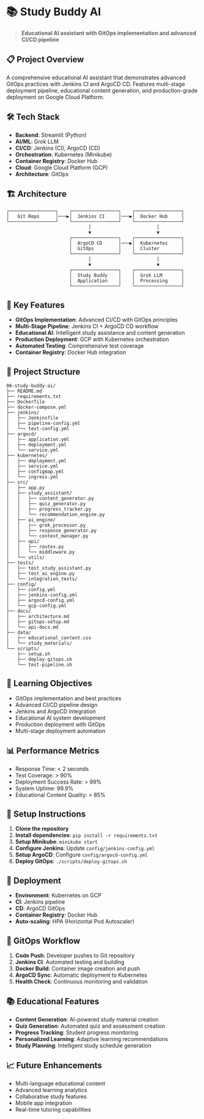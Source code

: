 # 📚 Study Buddy AI

> **Educational AI assistant with GitOps implementation and advanced CI/CD pipeline**

## 📋 Project Overview

A comprehensive educational AI assistant that demonstrates advanced GitOps practices with Jenkins CI and ArgoCD CD. Features multi-stage deployment pipeline, educational content generation, and production-grade deployment on Google Cloud Platform.

## 🛠️ Tech Stack

- **Backend**: Streamlit (Python)
- **AI/ML**: Grok LLM
- **CI/CD**: Jenkins (CI), ArgoCD (CD)
- **Orchestration**: Kubernetes (Minikube)
- **Container Registry**: Docker Hub
- **Cloud**: Google Cloud Platform (GCP)
- **Architecture**: GitOps

## 🏗️ Architecture

```
┌─────────────────┐    ┌─────────────────┐    ┌─────────────────┐
│   Git Repo      │───▶│  Jenkins CI     │───▶│  Docker Hub     │
└─────────────────┘    └─────────────────┘    └─────────────────┘
                              │                        │
                              ▼                        ▼
                       ┌─────────────────┐    ┌─────────────────┐
                       │  ArgoCD CD      │───▶│  Kubernetes     │
                       │  GitOps         │    │  Cluster        │
                       └─────────────────┘    └─────────────────┘
                              │                        │
                              ▼                        ▼
                       ┌─────────────────┐    ┌─────────────────┐
                       │  Study Buddy    │    │  Grok LLM       │
                       │  Application    │    │  Processing     │
                       └─────────────────┘    └─────────────────┘
```

## 🚀 Key Features

- **GitOps Implementation**: Advanced CI/CD with GitOps principles
- **Multi-Stage Pipeline**: Jenkins CI + ArgoCD CD workflow
- **Educational AI**: Intelligent study assistance and content generation
- **Production Deployment**: GCP with Kubernetes orchestration
- **Automated Testing**: Comprehensive test coverage
- **Container Registry**: Docker Hub integration

## 📁 Project Structure

```
06-study-buddy-ai/
├── README.md
├── requirements.txt
├── Dockerfile
├── docker-compose.yml
├── jenkins/
│   ├── Jenkinsfile
│   ├── pipeline-config.yml
│   └── test-config.yml
├── argocd/
│   ├── application.yml
│   ├── deployment.yml
│   └── service.yml
├── kubernetes/
│   ├── deployment.yml
│   ├── service.yml
│   ├── configmap.yml
│   └── ingress.yml
├── src/
│   ├── app.py
│   ├── study_assistant/
│   │   ├── content_generator.py
│   │   ├── quiz_generator.py
│   │   ├── progress_tracker.py
│   │   └── recommendation_engine.py
│   ├── ai_engine/
│   │   ├── grok_processor.py
│   │   ├── response_generator.py
│   │   └── context_manager.py
│   ├── api/
│   │   ├── routes.py
│   │   └── middleware.py
│   └── utils/
├── tests/
│   ├── test_study_assistant.py
│   ├── test_ai_engine.py
│   └── integration_tests/
├── config/
│   ├── config.yml
│   ├── jenkins-config.yml
│   ├── argocd-config.yml
│   └── gcp-config.yml
├── docs/
│   ├── architecture.md
│   ├── gitops-setup.md
│   └── api-docs.md
├── data/
│   ├── educational_content.csv
│   └── study_materials/
└── scripts/
    ├── setup.sh
    ├── deploy-gitops.sh
    └── test-pipeline.sh
```

## 🎯 Learning Objectives

- GitOps implementation and best practices
- Advanced CI/CD pipeline design
- Jenkins and ArgoCD integration
- Educational AI system development
- Production deployment with GitOps
- Multi-stage deployment automation

## 📊 Performance Metrics

- Response Time: < 2 seconds
- Test Coverage: > 90%
- Deployment Success Rate: > 99%
- System Uptime: 99.9%
- Educational Content Quality: > 85%

## 🔧 Setup Instructions

1. **Clone the repository**
2. **Install dependencies**: `pip install -r requirements.txt`
3. **Setup Minikube**: `minikube start`
4. **Configure Jenkins**: Update `config/jenkins-config.yml`
5. **Setup ArgoCD**: Configure `config/argocd-config.yml`
6. **Deploy GitOps**: `./scripts/deploy-gitops.sh`

## 🚀 Deployment

- **Environment**: Kubernetes on GCP
- **CI**: Jenkins pipeline
- **CD**: ArgoCD GitOps
- **Container Registry**: Docker Hub
- **Auto-scaling**: HPA (Horizontal Pod Autoscaler)

## 🔄 GitOps Workflow

1. **Code Push**: Developer pushes to Git repository
2. **Jenkins CI**: Automated testing and building
3. **Docker Build**: Container image creation and push
4. **ArgoCD Sync**: Automatic deployment to Kubernetes
5. **Health Check**: Continuous monitoring and validation

## 📚 Educational Features

- **Content Generation**: AI-powered study material creation
- **Quiz Generation**: Automated quiz and assessment creation
- **Progress Tracking**: Student progress monitoring
- **Personalized Learning**: Adaptive learning recommendations
- **Study Planning**: Intelligent study schedule generation

## 📈 Future Enhancements

- Multi-language educational content
- Advanced learning analytics
- Collaborative study features
- Mobile app integration
- Real-time tutoring capabilities
